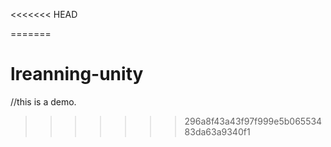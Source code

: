 <<<<<<< HEAD

=======
# lreanning-unity
//this is a demo.
>>>>>>> 296a8f43a43f97f999e5b06553483da63a9340f1